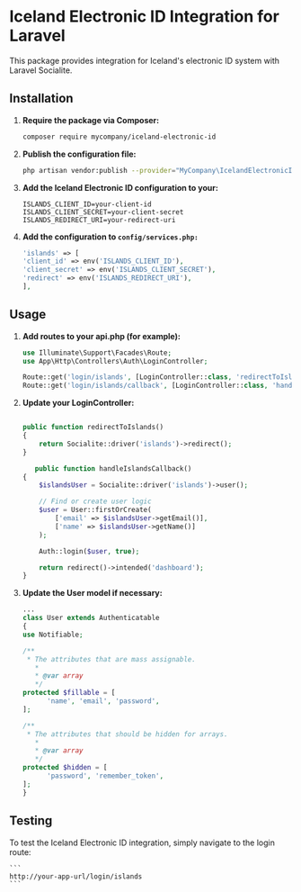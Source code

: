 # Iceland Electronic ID Integration for Laravel

This package provides integration for Iceland's electronic ID system with Laravel Socialite.

## Installation

1. **Require the package via Composer:**

   ```bash
   composer require mycompany/iceland-electronic-id
   ```
2. **Publish the configuration file:**
    ```bash
    php artisan vendor:publish --provider="MyCompany\IcelandElectronicID\IslandsServiceProvider"
    ```
3. **Add the Iceland Electronic ID configuration to your:**
    ```dotenv
    ISLANDS_CLIENT_ID=your-client-id
    ISLANDS_CLIENT_SECRET=your-client-secret
    ISLANDS_REDIRECT_URI=your-redirect-uri
    ```
4. **Add the configuration to `config/services.php:`**
    ```php
    'islands' => [
    'client_id' => env('ISLANDS_CLIENT_ID'),
    'client_secret' => env('ISLANDS_CLIENT_SECRET'),
    'redirect' => env('ISLANDS_REDIRECT_URI'),
    ],
    ```

## Usage

1. **Add routes to your api.php (for example):**
    ```php
    use Illuminate\Support\Facades\Route;
    use App\Http\Controllers\Auth\LoginController;
    
    Route::get('login/islands', [LoginController::class, 'redirectToIslands']);
    Route::get('login/islands/callback', [LoginController::class, 'handleIslandsCallback']);
    ```
2. **Update your LoginController:**
    ```php

    public function redirectToIslands()
    {
        return Socialite::driver('islands')->redirect();
    }
   
       public function handleIslandsCallback()
    {
        $islandsUser = Socialite::driver('islands')->user();

        // Find or create user logic
        $user = User::firstOrCreate(
            ['email' => $islandsUser->getEmail()],
            ['name' => $islandsUser->getName()]
        );

        Auth::login($user, true);

        return redirect()->intended('dashboard');
    }
    ```
3. **Update the User model if necessary:**
    ```php
    ...
    class User extends Authenticatable
    {
    use Notifiable;
    
    /**
     * The attributes that are mass assignable.
       *
       * @var array
       */
    protected $fillable = [
          'name', 'email', 'password',
    ];
    
    /**
     * The attributes that should be hidden for arrays.
       *
       * @var array
       */
    protected $hidden = [
          'password', 'remember_token',
    ];
    }
      ```
   
## Testing

To test the Iceland Electronic ID integration, simply navigate to the login route:

    ```
    http://your-app-url/login/islands
    ```